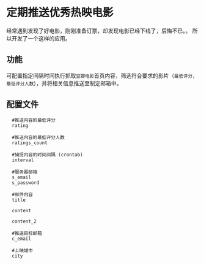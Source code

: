 # 定期推送优秀热映电影

  经常遇到发现了好电影，刚刚准备订票，却发现电影已经下线了，后悔不已。。
  所以开发了一个这样的应用。
  
## 功能
  可配置指定间隔时间执行抓取`豆瓣电影`首页内容，筛选符合要求的影片（`最低评分`，`最低评分人数`），并将相关信息推送至制定邮箱中。

## 配置文件 

  ```
    #推送内容的最低评分
    rating
    
    #推送内容的最低评分人数
    ratings_count
    
    #捕捉内容的时间间隔 (crontab)
    interval
    
    #服务器邮箱
    s_email 
    s_password
    
    #邮件内容
    title 
    
    content
    
    content_2
    
    #推送目标邮箱
    c_email
    
    #上映城市
    city
  ```





